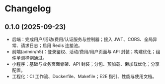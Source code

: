 # Changelog

## 0.1.0 (2025-09-23)

- 后端：完成用户/活动/费用/认证服务与控制器；接入 JWT、CORS、全局异常、请求日志；启用 Redis 连接池。
- 前端(admin/h5)：登录鉴权、活动/费用/用户页面与 API 封装；构建优化；组件单测样例通过。
- 小程序：基础与业务页面骨架、API 封装；分包、预加载、懒加载优化；分享配置。
- 工程化：CI 工作流、Dockerfile、Makefile；E2E 指引、性能与使用文档。

